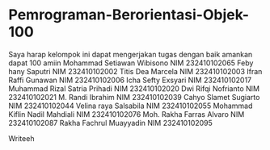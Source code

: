 # Pemrograman-Berorientasi-Objek-100
Saya harap kelompok ini dapat mengerjakan tugas dengan baik amankan dapat 100 amiin
Mohammad Setiawan Wibisono		NIM 232410102065
Feby hany Saputri				NIM 232410102002
Titis Dea Marcela				NIM 232410102003
Ifran Raffi Gunawan				NIM 232410102006
Icha Sefty Exsyari				NIM 232410102017
Muhammad Rizal Satria Prihadi		NIM 232410102020
Dwi Rifqi Nofrianto				NIM 232410102021
M. Randi Ibrahim				NIM 232410102039
Cahyo Slamet Sugiarto				NIM 232410102044
Velina raya Salsabila				NIM 232410102055
Mohammad Kiflin Nadil Mahdiali		NIM 232410102076
Moh. Rakha Farras Alvaro			NIM 232410102087
Rakha Fachrul Muayyadin			NIM 232410102095

Writeeh


